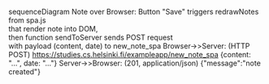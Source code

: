 sequenceDiagram
Note over Browser: Button "Save" triggers redrawNotes from spa.js <br> that render note into DOM,<br> then function sendToServer sends POST request<br> with payload (content, date) to new_note_spa
Browser->>Server: (HTTP POST) https://studies.cs.helsinki.fi/exampleapp/new_note_spa {content: "...", date: "..."}
Server->>Browser: (201, application/json) {"message":"note created"}